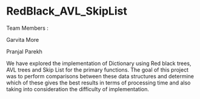 # RedBlack_AVL_SkipList

Team Members :

Garvita More 

Pranjal Parekh

We have explored the implementation of Dictionary using Red black trees, AVL trees and Skip List for the primary functions. The goal of this project was to perform comparisons between these data structures and determine which of these gives the best results in terms of processing time and also taking into consideration the difficulty of implementation.
